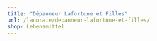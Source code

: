 ```yaml
---
title: "Dépanneur Lafortune et Filles"
url: /lanoraie/depanneur-lafortune-et-filles/
shop: Lebensmittel
---
```

